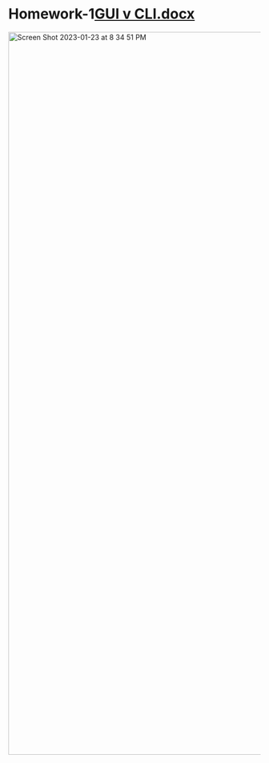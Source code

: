 # Homework-1[GUI v CLI.docx](https://github.com/AustinPeden/Homework-1/files/10486220/GUI.v.CLI.docx)
<img width="1440" alt="Screen Shot 2023-01-23 at 8 34 51 PM" src="https://user-images.githubusercontent.com/123325029/214209771-d061d553-aed8-4e93-9f28-ffa4992d5af7.png">
